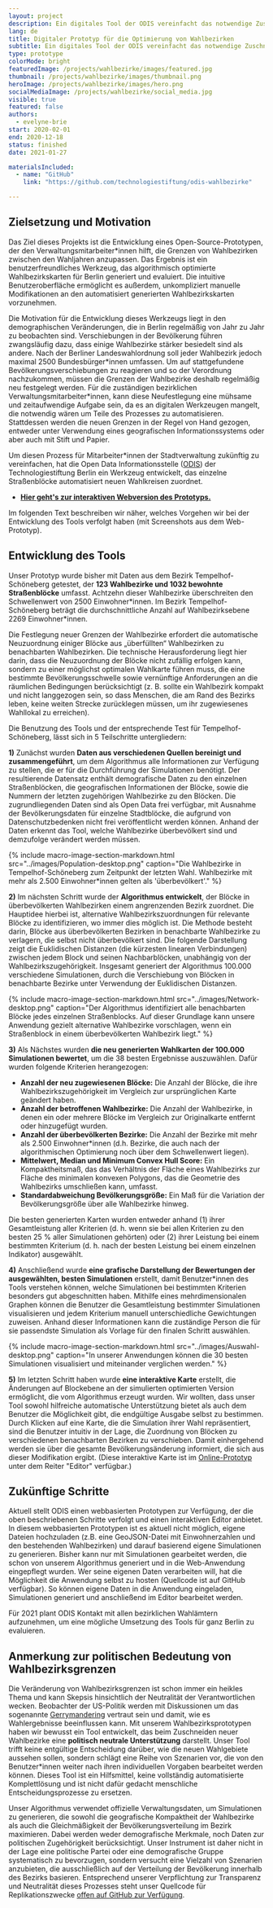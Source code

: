 ```yaml
---
layout: project
description: Ein digitales Tool der ODIS vereinfacht das notwendige Zuschneiden neuer Wahlbezirke für Verwaltungsbeschäftigte
lang: de
title: Digitaler Prototyp für die Optimierung von Wahlbezirken
subtitle: Ein digitales Tool der ODIS vereinfacht das notwendige Zuschneiden neuer Wahlbezirke für Verwaltungsbeschäftigte aufgrund von Bevölkerungsveränderungen
type: prototype
colorMode: bright
featuredImage: /projects/wahlbezirke/images/featured.jpg
thumbnail: /projects/wahlbezirke/images/thumbnail.png
heroImage: /projects/wahlbezirke/images/hero.png
socialMediaImage: /projects/wahlbezirke/social_media.jpg
visible: true
featured: false
authors:
  - evelyne-brie
start: 2020-02-01
end: 2020-12-18
status: finished
date: 2021-01-27

materialsIncluded:
  - name: "GitHub"
    link: "https://github.com/technologiestiftung/odis-wahlbezirke"

---
```


## Zielsetzung und Motivation

Das Ziel dieses Projekts ist die Entwicklung eines Open-Source-Prototypen, der den Verwaltungsmitarbeiter\*innen hilft, die Grenzen von Wahlbezirken zwischen den Wahljahren anzupassen. Das Ergebnis ist ein benutzerfreundliches Werkzeug, das algorithmisch optimierte Wahlbezirkskarten für Berlin generiert und evaluiert. Die intuitive Benutzeroberfläche ermöglicht es außerdem, unkompliziert manuelle Modifikationen an den automatisiert generierten Wahlbezirkskarten vorzunehmen. 

Die Motivation für die Entwicklung dieses Werkzeugs liegt in den demographischen Veränderungen, die in Berlin regelmäßig von Jahr zu Jahr zu beobachten sind. Verschiebungen in der Bevölkerung führen zwangsläufig dazu, dass einige Wahlbezirke stärker besiedelt sind als andere. Nach der Berliner Landeswahlordnung soll jeder Wahlbezirk jedoch maximal 2500 Bundesbürger\*innen umfassen. Um auf stattgefundene Bevölkerungsverschiebungen zu reagieren und so der Verordnung nachzukommen, müssen die Grenzen der Wahlbezirke deshalb regelmäßig neu festgelegt werden. Für die zuständigen bezirklichen Verwaltungsmitarbeiter\*innen, kann diese Neufestlegung eine mühsame und zeitaufwendige Aufgabe sein, da es an digitalen Werkzeugen mangelt, die notwendig wären um Teile des Prozesses zu automatisieren. Stattdessen werden die neuen Grenzen in der Regel von Hand gezogen, entweder unter Verwendung eines geografischen Informationssystems oder aber auch mit Stift und Papier. 

Um diesen Prozess für Mitarbeiter\*innen der Stadtverwaltung zukünftig zu vereinfachen, hat die Open Data Informationsstelle ([ODIS](https://odis-berlin.de)) der Technologiestiftung Berlin ein Werkzeug entwickelt, das einzelne Straßenblöcke automatisiert neuen Wahlkreisen zuordnet.

- **[Hier geht's zur interaktiven Webversion des Prototyps.](https://wahlbezirke.odis-berlin.de/)**

Im folgenden Text beschreiben wir näher, welches Vorgehen wir bei der Entwicklung des Tools verfolgt haben (mit Screenshots aus dem Web-Prototyp).

## Entwicklung des Tools

Unser Prototyp wurde bisher mit Daten aus dem Bezirk Tempelhof-Schöneberg getestet, der **123 Wahlbezirke und 1032 bewohnte Straßenblöcke** umfasst. Achtzehn dieser Wahlbezirke überschreiten den Schwellenwert von 2500 Einwohner\*innen. Im Bezirk Tempelhof-Schöneberg beträgt die durchschnittliche Anzahl auf Wahlbezirksebene 2269 Einwohner\*innen.

Die Festlegung neuer Grenzen der Wahlbezirke erfordert die automatische Neuzuordnung einiger Blöcke aus „überfüllten“ Wahlbezirken zu benachbarten Wahlbezirken. Die technische Herausforderung liegt hier darin, dass die Neuzuordnung der Blöcke nicht zufällig erfolgen kann, sondern zu einer möglichst optimalen Wahlkarte führen muss, die eine bestimmte Bevölkerungsschwelle sowie vernünftige Anforderungen an die räumlichen Bedingungen berücksichtigt (z. B. sollte ein Wahlbezirk kompakt und nicht langgezogen sein, so dass Menschen, die am Rand des Bezirks leben, keine weiten Strecke zurücklegen müssen, um ihr zugewiesenes Wahllokal zu erreichen). 

Die Benutzung des Tools und der entsprechende Test für Tempelhof-Schöneberg, lässt sich in 5 Teilschritte untergliedern:

**1)** Zunächst wurden **Daten aus verschiedenen Quellen bereinigt und zusammengeführt**, um dem Algorithmus alle Informationen zur Verfügung zu stellen, die er für die Durchführung der Simulationen benötigt. Der resultierende Datensatz enthält demografische Daten zu den einzelnen Straßenblöcken, die geografischen Informationen der Blöcke, sowie die Nummern der letzten zugehörigen Wahlbezirke zu den Blöcken. Die zugrundliegenden Daten sind als Open Data frei verfügbar, mit Ausnahme der Bevölkerungsdaten für einzelne Stadtblöcke, die aufgrund von Datenschutzbedenken nicht frei veröffentlicht werden können. Anhand der Daten erkennt das Tool, welche Wahlbezirke überbevölkert sind und demzufolge verändert werden müssen.

{% include macro-image-section-markdown.html src="../images/Population-desktop.png" caption="Die Wahlbezirke in Tempelhof-Schöneberg zum Zeitpunkt der letzten Wahl. Wahlbezirke mit mehr als 2.500 Einwohner*innen gelten als 'überbevölkert'." %}

**2)** Im nächsten Schritt wurde der **Algorithmus entwickelt**, der Blöcke in überbevölkerten Wahlbezirken einem angrenzenden Bezirk zuordnet. Die Hauptidee hierbei ist, alternative Wahlbezirkszuordnungen für relevante Blöcke zu identifizieren, wo immer dies möglich ist. Die Methode besteht darin, Blöcke aus überbevölkerten Bezirken in benachbarte Wahlbezirke zu verlagern, die selbst nicht überbevölkert sind. Die folgende Darstellung zeigt die Euklidischen Distanzen (die kürzesten linearen Verbindungen) zwischen jedem Block und seinen Nachbarblöcken, unabhängig von der Wahlbezirkszugehörigkeit. Insgesamt generiert der Algorithmus 100.000 verschiedene Simulationen, durch die Verschiebung von Blöcken in benachbarte Bezirke unter Verwendung der Euklidischen Distanzen.

{% include macro-image-section-markdown.html src="../images/Network-desktop.png" caption="Der Algorithmus identifiziert alle benachbarten Blöcke jedes einzelnen Straßenblocks. Auf dieser Grundlage kann unsere Anwendung gezielt alternative Wahlbezirke vorschlagen, wenn ein Straßenblock in einem überbevölkerten Wahlbezirk liegt." %}

**3)** Als Nächstes wurden **die neu generierten Wahlkarten der 100.000 Simulationen bewertet**, um die 38 besten Ergebnisse auszuwählen. Dafür wurden folgende Kriterien herangezogen:

  -	**Anzahl der neu zugewiesenen Blöcke:** Die Anzahl der Blöcke, die ihre Wahlbezirkszugehörigkeit im Vergleich zur ursprünglichen Karte geändert haben.
  -	**Anzahl der betroffenen Wahlbezirke:** Die Anzahl der Wahlbezirke, in denen ein oder mehrere Blöcke im Vergleich zur Originalkarte entfernt oder hinzugefügt wurden.
  -	**Anzahl der überbevölkerten Bezirke:** Die Anzahl der Bezirke mit mehr als 2.500 Einwohner\*innen (d.h. Bezirke, die auch nach der algorithmischen Optimierung noch über dem Schwellenwert liegen).
  -	**Mittelwert, Median und Minimum Convex Hull Score:** Ein Kompaktheitsmaß, das das Verhältnis der Fläche eines Wahlbezirks zur Fläche des minimalen konvexen Polygons, das die Geometrie des Wahlbezirks umschließen kann, umfasst.
  -	**Standardabweichung Bevölkerungsgröße:** Ein Maß für die Variation der Bevölkerungsgröße über alle Wahlbezirke hinweg.

Die besten generierten Karten wurden entweder anhand (1) ihrer Gesamtleistung aller Kriterien (d. h. wenn sie bei allen Kriterien zu den besten 25 % aller Simulationen gehörten) oder (2) ihrer Leistung bei einem bestimmten Kriterium (d. h. nach der besten Leistung bei einem einzelnen Indikator) ausgewählt.

**4)** Anschließend wurde **eine grafische Darstellung der Bewertungen der ausgewählten, besten Simulationen** erstellt, damit Benutzer\*innen des Tools verstehen können, welche Simulationen bei bestimmten Kriterien besonders gut abgeschnitten haben. Mithilfe eines mehrdimensionalen Graphen können die Benutzer die Gesamtleistung bestimmter Simulationen visualisieren und jedem Kriterium manuell unterschiedliche Gewichtungen zuweisen. Anhand dieser Informationen kann die zuständige Person die für sie passendste Simulation als Vorlage für den finalen Schritt auswählen. 

{% include macro-image-section-markdown.html src="../images/Auswahl-desktop.png" caption="In unserer Anwendungen können die 30 besten Simulationen visualisiert und miteinander verglichen werden." %}


**5)** Im letzten Schritt haben wurde **eine interaktive Karte** erstellt, die Änderungen auf Blockebene an der simulierten optimierten Version ermöglicht, die vom Algorithmus erzeugt wurden. Wir wollten, dass unser Tool sowohl hilfreiche automatische Unterstützung bietet als auch dem Benutzer die Möglichkeit gibt, die endgültige Ausgabe selbst zu bestimmen. Durch Klicken auf eine Karte, die die Simulation ihrer Wahl repräsentiert, sind die Benutzer intuitiv in der Lage, die Zuordnung von Blöcken zu verschiedenen benachbarten Bezirken zu verschieben. Damit einhergehend werden sie über die gesamte Bevölkerungsänderung informiert, die sich aus dieser Modifikation ergibt. (Diese interaktive Karte ist im [Online-Prototyp](http://wahlbezirke.odis-berlin.de/) unter dem Reiter "Editor" verfügbar.)


## Zukünftige Schritte

Aktuell stellt ODIS einen webbasierten Prototypen zur Verfügung, der die oben beschriebenen Schritte verfolgt und einen interaktiven Editor anbietet. In diesem webbasierten Prototypen ist es aktuell nicht möglich, eigene Dateien hochzuladen (z.B. eine GeoJSON-Datei mit Einwohnerzahlen und den bestehenden Wahlbezirken) und darauf basierend eigene Simulationen zu generieren. Bisher kann nur mit Simulationen gearbeitet werden, die schon von unserem Algorithmus generiert und in die Web-Anwendung eingepflegt wurden. Wer seine eigenen Daten verarbeiten will, hat die Möglichkeit die Anwendung selbst zu hosten (Quellcode ist auf GitHub verfügbar). So können eigene Daten in die Anwendung eingeladen, Simulationen generiert und anschließend im Editor bearbeitet werden.

Für 2021 plant ODIS Kontakt mit allen bezirklichen Wahlämtern aufzunehmen, um eine mögliche Umsetzung des Tools für ganz Berlin zu evaluieren.

## Anmerkung zur politischen Bedeutung von Wahlbezirksgrenzen

Die Veränderung von Wahlbezirksgrenzen ist schon immer ein heikles Thema und kann Skepsis hinsichtlich der Neutralität der Verantwortlichen wecken. Beobachter der US-Politik werden mit Diskussionen um das sogenannte [Gerrymandering](https://en.wikipedia.org/wiki/Gerrymandering) vertraut sein und damit, wie es Wahlergebnisse beeinflussen kann. Mit unserem Wahlbezirksprototypen haben wir bewusst ein Tool entwickelt, das beim Zuschneiden neuer Wahlbezirke eine **politisch neutrale Unterstützung** darstellt. Unser Tool trifft keine entgültige Entscheidung darüber, wie die neuen Wahlgebiete aussehen sollen, sondern schlägt eine Reihe von Szenarien vor, die von den Benutzer\*innen weiter nach ihren individuellen Vorgaben bearbeitet werden können. Dieses Tool ist ein Hilfsmittel, keine vollständig automatisierte Komplettlösung und ist nicht dafür gedacht menschliche Entscheidungsprozesse zu ersetzen.

Unser Algorithmus verwendet offizielle Verwaltungsdaten, um Simulationen zu generieren, die sowohl die geografische Kompaktheit der Wahlbezirke als auch die Gleichmäßigkeit der Bevölkerungsverteilung im Bezirk maximieren. Dabei werden weder demografische Merkmale, noch Daten zur politischen Zugehörigkeit berücksichtigt. Unser Instrument ist daher nicht in der Lage eine politische Partei oder eine demografische Gruppe systematisch zu bevorzugen, sondern versucht eine Vielzahl von Szenarien anzubieten, die ausschließlich auf der Verteilung der Bevölkerung innerhalb des Bezirks basieren. Entsprechend unserer Verpflichtung zur Transparenz und Neutralität dieses Prozesses steht unser Quellcode für Replikationszwecke [offen auf GitHub zur Verfügung](https://github.com/technologiestiftung/odis-wahlbezirke).
